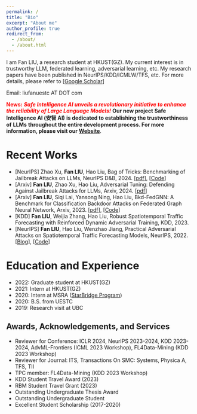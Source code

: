 ```yaml
---
permalink: /
title: "Bio"
excerpt: "About me"
author_profile: true
redirect_from: 
  - /about/
  - /about.html
---
```


I am Fan LIU, a research student at HKUST(GZ). My current interest is in trustworthy LLM, federated learning, adversarial learning, etc. My research papers  have been published in NeurIPS/KDD/ICMLW/TFS, etc.  For more details, please refer to [[Google Scholar](https://scholar.google.com/citations?hl=en&user=w_T6VSsAAAAJ&view_op=list_works&gmla=AJsN-F6dCU5T7zqsidfpbWQ8dM-gnrcr_B7HR2Al0KB-Da0O4rcUVdg50B8s5frd_M45ZL6BePe8-CSTML8ov3F66_cbUYBgM835uoGWaepf8tveijtCUcc)]

Email: liufanuestc AT DOT com

<span style="color:red;">**News:** ***Safe Intelligence AI unveils a revolutionary initiative to enhance the reliability of Large Language Models!***</span> **Our new project** **Safe Intelligence AI (安智 AI)** **is dedicated to establishing the trustworthiness of** **LLMs** **throughout the entire development process. For more information, please visit our** [**Website**](https://secure-intelligence.github.io/).





Recent Works
======
* [NeurIPS] Zhao Xu, **Fan LIU**, Hao Liu, Bag of Tricks: Benchmarking of Jailbreak Attacks on LLMs, NeurIPS D&B, 2024. [[pdf](http://arxiv.org/abs/2406.09324)], [[Code](https://github.com/usail-hkust/Bag_of_Tricks_for_LLM_Jailbreaking)]
* [Arxiv] **Fan LIU**, Zhao Xu, Hao Liu, Adversarial Tuning: Defending Against Jailbreak Attacks for LLMs, Arxiv, 2024. [[pdf](https://arxiv.org/pdf/2406.06622)]
* [Arxiv] **Fan LIU**, Siqi Lai, Yansong Ning, Hao Liu, Bkd-FedGNN: A Benchmark for Classification Backdoor Attacks on Federated Graph Neural Network, Arxiv, 2023. [[pdf](https://arxiv.org/abs/2306.10351)], [[Code](https://github.com/usail-hkust/BkdFedGCN)]
* [KDD] **Fan LIU**, Weijia Zhang, Hao Liu, Robust Spatiotemporal Traffic Forecasting with Reinforced Dynamic Adversarial Training, KDD, 2023.
* [NeurIPS] **Fan LIU**, Hao Liu, Wenzhao Jiang, Practical Adversarial Attacks on Spatiotemporal Traffic Forecasting Models, NeurIPS, 2022. [[Blog](https://hackmd.io/@tungsomot/H1CtgXDEo)], [[Code](https://github.com/usail-hkust/Adv-ST)]


Education and Experience
======
* 2022: Graduate student at HKUST(GZ)
* 2021: Intern at HKUST(GZ)
* 2020: Intern at MSRA ([StarBridge Program](https://www.msra.cn/zh-cn/connections/academic-programs/xingqiao)) 
* 2020: B.S. from UESTC   
* 2019: Research visit at UBC  


Awards, Acknowledgements, and Services
------
* Reviewer for Conference: ICLR 2024, NeurIPS 2023-2024, KDD 2023-2024, AdvML-Frontiers (ICML 2023 Workshop), FL4Data-Mining (KDD 2023 Workshop)
* Reviewer for Journal: ITS, Transactions On SMC: Systems, Physica A, TFS, TII
* TPC member: FL4Data-Mining (KDD 2023 Workshop)
* KDD Student Travel Award (2023)
* RBM Student Travel Grant (2023)
* Outstanding Undergraduate Thesis Award
* Outstanding Undergraduate Student
* Excellent Student Scholarship (2017-2020)
